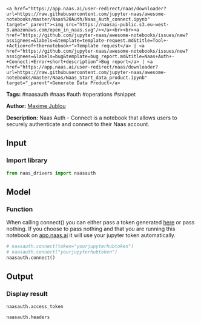     <a href="https://app.naas.ai/user-redirect/naas/downloader?url=https://raw.githubusercontent.com/jupyter-naas/awesome-notebooks/master/Naas%20Auth/Naas_Auth_connect.ipynb" target="_parent"><img src="https://naasai-public.s3.eu-west-3.amazonaws.com/open_in_naas.svg"/></a><br><br><a href="https://github.com/jupyter-naas/awesome-notebooks/issues/new?assignees=&labels=&template=template-request.md&title=Tool+-+Action+of+the+notebook+">Template request</a> | <a href="https://github.com/jupyter-naas/awesome-notebooks/issues/new?assignees=&labels=bug&template=bug_report.md&title=Naas+Auth+-+Connect:+Error+short+description">Bug report</a> | <a href="https://app.naas.ai/user-redirect/naas/downloader?url=https://raw.githubusercontent.com/jupyter-naas/awesome-notebooks/master/Naas/Naas_Start_data_product.ipynb" target="_parent">Generate Data Product</a>

**Tags:** #naasauth #naas #auth #operations #snippet

**Author:** [Maxime Jublou](https://www.linkedin.com/in/maximejublou/)

**Description:** Naas Auth - Connect is a notebook that allows users to securely authenticate and connect to their Naas account.

## Input

### Import library


```python
from naas_drivers import naasauth
```

## Model

### Function

When calling connect() you can either pass a token generated [here](https://app.naas.ai/hub/token) or pass nothing. If you choose to pass nothing and that you are running this notebook on [app.naas.ai](https://app.naas.ai) it will use your jupyter token automatically.


```python
# naasauth.connect(token="yourjupyterhubtoken")
# naasauth.connect("yourjupyterhubtoken")
naasauth.connect()
```

## Output

### Display result


```python
naasauth.access_token
```


```python
naasauth.headers
```

